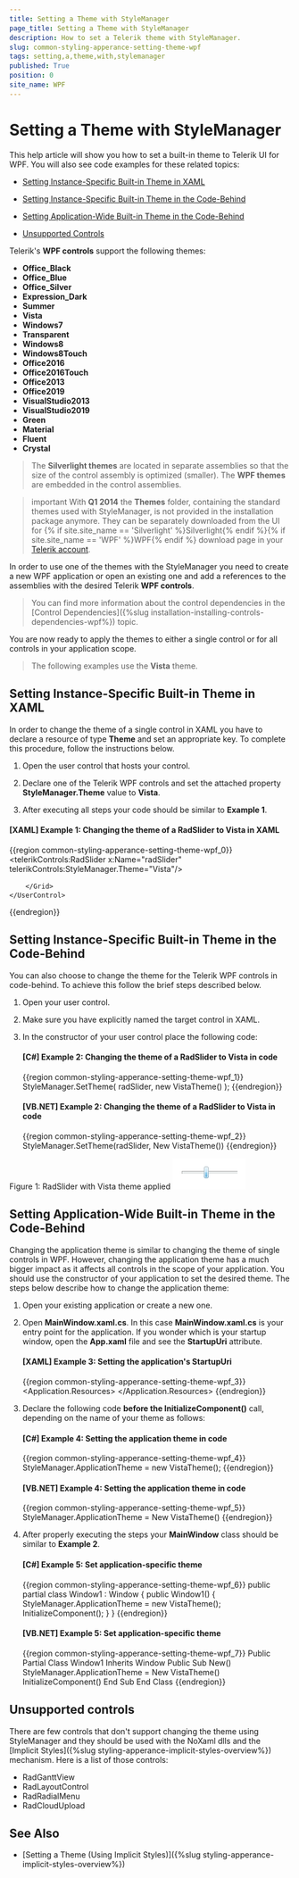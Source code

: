 ```yaml
---
title: Setting a Theme with StyleManager
page_title: Setting a Theme with StyleManager
description: How to set a Telerik theme with StyleManager.
slug: common-styling-apperance-setting-theme-wpf
tags: setting,a,theme,with,stylemanager
published: True
position: 0
site_name: WPF
---
```


# Setting a Theme with StyleManager

This help article will show you how to set a built-in theme to Telerik UI for WPF. You will also see code examples for these related topics:      

* [Setting Instance-Specific Built-in Theme in XAML](#setting-instance-specific-built-in-theme-in-xaml)

* [Setting Instance-Specific Built-in Theme in the Code-Behind](#setting-instance-specific-built-in-theme-in-the-code-behind)

* [Setting Application-Wide Built-in Theme in the Code-Behind](#setting-application-wide-built-in-theme-in-the-code-behind)

* [Unsupported Controls](#unsupported-controls)

Telerik's __WPF controls__ support the following themes:      

* __Office_Black__
* __Office_Blue__
* __Office_Silver__
* __Expression_Dark__
* __Summer__
* __Vista__
* __Windows7__
* __Transparent__
* __Windows8__
* __Windows8Touch__
* __Office2016__
* __Office2016Touch__
* __Office2013__
* __Office2019__
* __VisualStudio2013__
* __VisualStudio2019__
* __Green__
* __Material__
* __Fluent__
* __Crystal__

>The __Silverlight themes__ are located in separate assemblies so that the size of the control assembly is optimized (smaller). The __WPF themes__ are embedded in the control assemblies.

>important With **Q1 2014** the **Themes** folder, containing the standard themes used with StyleManager, is not provided in the installation package anymore. They can be separately downloaded from the UI for {% if site.site_name == 'Silverlight' %}Silverlight{% endif %}{% if site.site_name == 'WPF' %}WPF{% endif %} download page in your [Telerik account](http://www.telerik.com/account.aspx).        

In order to use one of the themes with the StyleManager you need to create a new WPF application or open an existing one and add a references to the assemblies with the desired Telerik __WPF controls__.

>You can find more information about the control dependencies in the [Control Dependencies]({%slug installation-installing-controls-dependencies-wpf%}) topic.        

You are now ready to apply the themes to either a single control or for all controls in your application scope.

>The following examples use the __Vista__ theme.        

## Setting Instance-Specific Built-in Theme in XAML

In order to change the theme of a single control in XAML you have to declare a resource of type __Theme__ and set an appropriate key. To complete this procedure, follow the instructions below.        

1. Open the user control that hosts your control. 

2. Declare one of the Telerik WPF controls and set the attached property __StyleManager.Theme__ value to __Vista__.        

3. After executing all steps your code should be similar to __Example 1__.        

#### __[XAML] Example 1: Changing the theme of a RadSlider to Vista in XAML__  
{{region common-styling-apperance-setting-theme-wpf_0}}
	<UserControl x:Class="Test.SampeControl"
	    xmlns="http://schemas.microsoft.com/winfx/2006/xaml/presentation"
	    xmlns:x="http://schemas.microsoft.com/winfx/2006/xaml"
	    xmlns:telerikControls="clr-namespace:Telerik.Windows.Controls;assembly=Telerik.Windows.Controls">
	    <Grid>	
	        <telerikControls:RadSlider x:Name="radSlider"
	            telerikControls:StyleManager.Theme="Vista"/>
	
	    </Grid>
	</UserControl>
{{endregion}}

## Setting Instance-Specific Built-in Theme in the Code-Behind

You can also choose to change the theme for the Telerik WPF controls in code-behind. To achieve this follow the brief steps described below.        

1. Open your user control.        

2. Make sure you have explicitly named the target control in XAML.        

3. In the constructor of your user control place the following code:        

	#### __[C#] Example 2: Changing the theme of a RadSlider to Vista in code__  
	{{region common-styling-apperance-setting-theme-wpf_1}}
		StyleManager.SetTheme( radSlider, new VistaTheme() );
	{{endregion}}

	#### __[VB.NET] Example 2: Changing the theme of a RadSlider to Vista in code__  
	{{region common-styling-apperance-setting-theme-wpf_2}}
		StyleManager.SetTheme(radSlider, New VistaTheme())
	{{endregion}}

Figure 1: RadSlider with Vista theme applied
![Common Styling Theming Setting Built In Theme 020 WPF](images/Common_StylingThemingSettingBuiltInTheme_020_WPF.png)

## Setting Application-Wide Built-in Theme in the Code-Behind

Changing the application theme is similar to changing the theme of single controls in WPF. However, changing the application theme has a much bigger impact as it affects all controls in the scope of your application. You should use the constructor of your application to set the desired theme. The steps below describe how to change the application theme:        

1. Open your existing application or create a new one.        

2. Open __MainWindow.xaml.cs__. In this case __MainWindow.xaml.cs__ is your entry point for the application. If you wonder which is your startup window, open the __App.xaml__ file and see the __StartupUri__ attribute.  

	#### __[XAML] Example 3: Setting the application's StartupUri__  
	{{region common-styling-apperance-setting-theme-wpf_3}}
		<Application x:Class="Test.App"
			xmlns="http://schemas.microsoft.com/winfx/2006/xaml/presentation"
			xmlns:x="http://schemas.microsoft.com/winfx/2006/xaml"
			StartupUri="Window1.xaml">
			<Application.Resources>	
			</Application.Resources>
		</Application>
	{{endregion}}

3. Declare the following code __before the InitializeComponent()__ call, depending on the name of your theme as follows:        

	#### __[C#] Example 4: Setting the application theme in code__  
	{{region common-styling-apperance-setting-theme-wpf_4}}
		StyleManager.ApplicationTheme = new VistaTheme();
	{{endregion}}

	#### __[VB.NET] Example 4: Setting the application theme in code__  
	{{region common-styling-apperance-setting-theme-wpf_5}}
		StyleManager.ApplicationTheme = New VistaTheme()
	{{endregion}}

4. After properly executing the steps your __MainWindow__ class should be similar to __Example 2__.  

	#### __[C#] Example 5: Set application-specific theme__  
	{{region common-styling-apperance-setting-theme-wpf_6}}
		public partial class Window1 : Window
		{
			public Window1()
			{
				StyleManager.ApplicationTheme = new VistaTheme();
				InitializeComponent();
			}
		}
	{{endregion}}

	#### __[VB.NET] Example 5: Set application-specific theme__  
	{{region common-styling-apperance-setting-theme-wpf_7}}
		Public Partial Class Window1
			Inherits Window
			Public Sub New()
				StyleManager.ApplicationTheme = New VistaTheme()
				InitializeComponent()
			End Sub
		End Class
	{{endregion}}

## Unsupported controls

There are few controls that don't support changing the theme using StyleManager and they should be used with the NoXaml dlls and the [Implicit Styles]({%slug styling-apperance-implicit-styles-overview%}) mechanism. Here is a list of those controls:

* RadGanttView
* RadLayoutControl
* RadRadialMenu
* RadCloudUpload
	
## See Also
 * [Setting a Theme (Using Implicit Styles)]({%slug styling-apperance-implicit-styles-overview%})